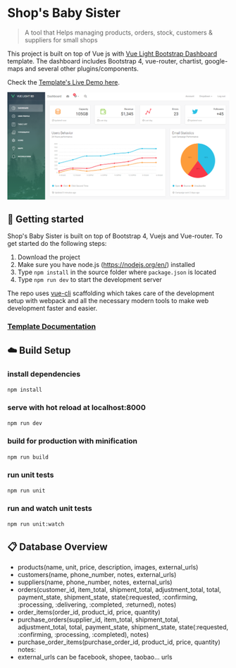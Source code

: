 # Shop's Baby Sister

> A tool that Helps managing products, orders, stock, customers & suppliers for small shops

This project is built on top of Vue js with [Vue Light Bootstrap Dashboard](https://www.creative-tim.com/product/vue-light-bootstrap-dashboard) template. The dashboard includes Bootstrap 4, vue-router, chartist, google-maps and several other plugins/components.

Check the [Template's Live Demo here](vuejs.creative-tim.com/vue-light-bootstrap-dashboard).

![](static/Dashboard.PNG)
## :rocket: Getting started

Shop's Baby Sister is built on top of Bootstrap 4, Vuejs and Vue-router. To get started do the following steps:
1. Download the project
2. Make sure you have node.js (https://nodejs.org/en/) installed
3. Type `npm install` in the source folder where `package.json` is located
4. Type `npm run dev` to start the development server

The repo uses [vue-cli](https://github.com/vuejs/vue-cli) scaffolding which takes care of the development setup with webpack and all the necessary modern tools to make web development faster and easier.

### [Template Documentation](https://cristijora.github.io/vue-light-bootstrap-dashboard/documentation/#/buttons)

## :cloud: Build Setup

### install dependencies
`npm install`
### serve with hot reload at localhost:8000
`npm run dev`
### build for production with minification
`npm run build`
### run unit tests
`npm run unit`
### run and watch unit tests
`npm run unit:watch`

## :clipboard: Database Overview
- products(name, unit, price, description, images, external_urls)
- customers(name, phone_number, notes, external_urls)
- suppliers(name, phone_number, notes, external_urls)
- orders(customer_id, item_total, shipment_total, adjustment_total, total, payment_state, shipment_state, state(:requested, :confirming, :processing, :delivering, :completed, :returned), notes)
- order_items(order_id, product_id, price, quantity)
- purchase_orders(supplier_id, item_total, shipment_total, adjustment_total, total, payment_state, shipment_state, state(:requested, :confirming, :processing, :completed), notes)
- purchase_order_items(purchase_order_id, product_id, price, quantity)
notes:
- external_urls can be facebook, shopee, taobao... urls

